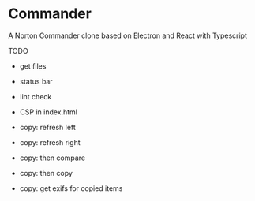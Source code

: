 # Commander
A Norton Commander clone based on Electron and React with Typescript

TODO
* get files
* status bar
* lint check
* CSP in index.html

* copy: refresh left 
* copy: refresh right 
* copy: then compare
* copy: then copy
* copy: get exifs for copied items